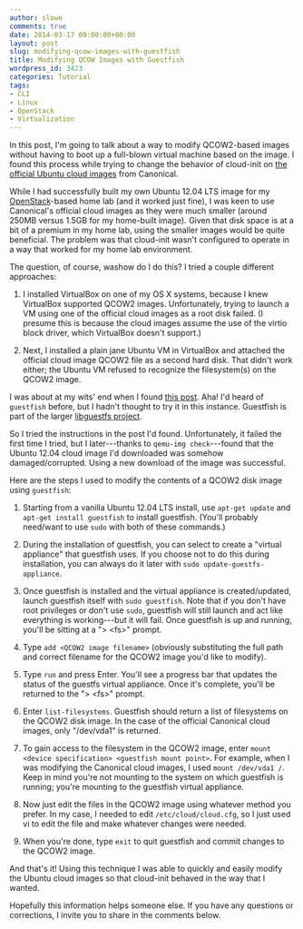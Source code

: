 ```yaml
---
author: slowe
comments: true
date: 2014-03-17 09:00:00+00:00
layout: post
slug: modifying-qcow-images-with-guestfish
title: Modifying QCOW Images with Guestfish
wordpress_id: 3423
categories: Tutorial
tags:
- CLI
- Linux
- OpenStack
- Virtualization
---
```


In this post, I'm going to talk about a way to modify QCOW2-based images without having to boot up a full-blown virtual machine based on the image. I found this process while trying to change the behavior of cloud-init on [the official Ubuntu cloud images](http://cloud-images.ubuntu.com) from Canonical.

While I had successfully built my own Ubuntu 12.04 LTS image for my [OpenStack](http://openstack.org)-based home lab (and it worked just fine), I was keen to use Canonical's official cloud images as they were much smaller (around 250MB versus 1.5GB for my home-built image). Given that disk space is at a bit of a premium in my home lab, using the smaller images would be quite beneficial. The problem was that cloud-init wasn't configured to operate in a way that worked for my home lab environment.

The question, of course, washow do I do this? I tried a couple different approaches:

1. I installed VirtualBox on one of my OS X systems, because I knew VirtualBox supported QCOW2 images. Unfortunately, trying to launch a VM using one of the official cloud images as a root disk failed. (I presume this is because the cloud images assume the use of the virtio block driver, which VirtualBox doesn't support.)

2. Next, I installed a plain jane Ubuntu VM in VirtualBox and attached the official cloud image QCOW2 file as a second hard disk. That didn't work either; the Ubuntu VM refused to recognize the filesystem(s) on the QCOW2 image.

I was about at my wits' end when I found [this post](https://ask.openstack.org/en/question/5531/defining-default-user-password-for-ubuntu-cloud-image/). Aha! I'd heard of `guestfish` before, but I hadn't thought to try it in this instance. Guestfish is part of the larger [libguestfs project](http://libguestfs.org).

So I tried the instructions in the post I'd found. Unfortunately, it failed the first time I tried, but I later---thanks to `qemu-img check`---found that the Ubuntu 12.04 cloud image I'd downloaded was somehow damaged/corrupted. Using a new download of the image was successful.

Here are the steps I used to modify the contents of a QCOW2 disk image using `guestfish`:

1. Starting from a vanilla Ubuntu 12.04 LTS install, use `apt-get update` and `apt-get install guestfish` to install guestfish. (You'll probably need/want to use `sudo` with both of these commands.)

2. During the installation of guestfish, you can select to create a "virtual appliance" that guestfish uses. If you choose not to do this during installation, you can always do it later with `sudo update-guestfs-appliance`.

3. Once guestfish is installed and the virtual appliance is created/updated, launch guestfish itself with `sudo guestfish`. Note that if you don't have root privileges or don't use `sudo`, guestfish will still launch and act like everything is working---but it will fail. Once guestfish is up and running, you'll be sitting at a "> &lt;fs&gt;" prompt.

4. Type `add <QCOW2 image filename>` (obviously substituting the full path and correct filename for the QCOW2 image you'd like to modify).

5. Type `run` and press Enter. You'll see a progress bar that updates the status of the guestfs virtual appliance. Once it's complete, you'll be returned to the "> &lt;fs&gt;" prompt.

6. Enter `list-filesystems`. Guestfish should return a list of filesystems on the QCOW2 disk image. In the case of the official Canonical cloud images, only "/dev/vda1" is returned.

7. To gain access to the filesystem in the QCOW2 image, enter `mount <device specification> <guestfish mount point>`. For example, when I was modifying the Canonical cloud images, I used `mount /dev/vda1 /`. Keep in mind you're not mounting to the system on which guestfish is running; you're mounting to the guestfish virtual appliance.

8. Now just edit the files in the QCOW2 image using whatever method you prefer. In my case, I needed to edit `/etc/cloud/cloud.cfg`, so I just used vi to edit the file and make whatever changes were needed.

9. When you're done, type `exit` to quit guestfish and commit changes to the QCOW2 image.

And that's it! Using this technique I was able to quickly and easily modify the Ubuntu cloud images so that cloud-init behaved in the way that I wanted.

Hopefully this information helps someone else. If you have any questions or corrections, I invite you to share in the comments below.
